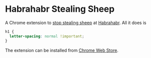 # Habrahabr Stealing Sheep

A Chrome extension to
[stop stealing sheep](https://en.wikipedia.org/wiki/Frederic_Goudy) at
[Habrahabr](http://habrahabr.ru/). All it does is

```css
h1 {
  letter-spacing: normal !important;
}
```

The extension can be installed from
[Chrome Web Store](https://chrome.google.com/webstore/detail/habrahabr-stealing-sheep/lmopgfignagihcbeagefaencbkaclded).

